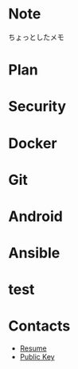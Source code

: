 # Note

ちょっとしたメモ

# Plan
<ListContents category="plan" />

# Security

<ListContents category="security" />

# Docker

<ListContents category="docker" />

# Git

<ListContents category="git" />

# Android

<ListContents category="android" />


# Ansible

<ListContents category="ansible" />

# test

<ListContents category="test" />

# Contacts

- [Resume](https://tubone24.github.io/resume/)
- [Public Key](https://github.com/tubone24.keys)
